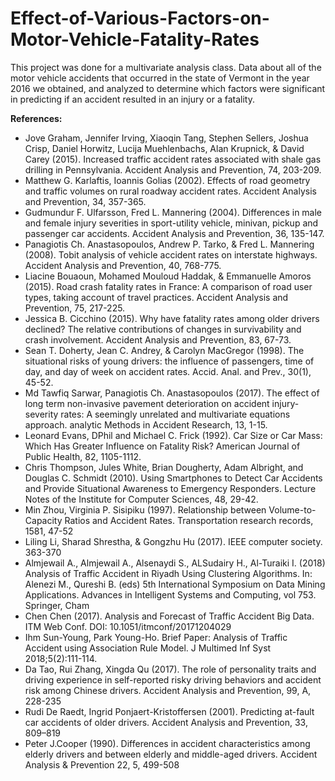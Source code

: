 # Effect-of-Various-Factors-on-Motor-Vehicle-Fatality-Rates
This project was done for a multivariate analysis class.  Data about all of the motor vehicle accidents that occurred in the state of Vermont in the year 2016 we obtained, and analyzed to determine which factors were significant in predicting if an accident resulted in an injury or a fatality. 

**References:** <ul>
<li>Jove Graham, Jennifer Irving, Xiaoqin Tang, Stephen Sellers, Joshua Crisp, Daniel Horwitz, Lucija Muehlenbachs, Alan Krupnick, & David Carey (2015). Increased traffic accident rates associated with shale gas drilling in Pennsylvania. Accident Analysis and Prevention, 74, 203-209.
<li>Matthew G. Karlaftis, Ioannis Golias (2002). Effects of road geometry and traffic volumes on rural roadway accident rates. Accident Analysis and Prevention, 34, 357-365.
<li>Gudmundur F. Ulfarsson, Fred L. Mannering (2004). Differences in male and female injury severities in sport-utility vehicle, minivan, pickup and passenger car accidents. Accident Analysis and Prevention, 36, 135-147.
<li>Panagiotis Ch. Anastasopoulos, Andrew P. Tarko, & Fred L. Mannering (2008). Tobit analysis of vehicle accident rates on interstate highways. Accident Analysis and Prevention, 40, 768-775.
<li>Liacine Bouaoun, Mohamed Mouloud Haddak, & Emmanuelle Amoros (2015). Road crash fatality rates in France: A comparison of road user types, taking account of travel practices. Accident Analysis and Prevention, 75, 217-225.
<li>Jessica B. Cicchino (2015). Why have fatality rates among older drivers declined? The relative contributions of changes in survivability and crash involvement. Accident Analysis and Prevention, 83, 67-73.
<li>Sean T. Doherty, Jean C. Andrey, & Carolyn MacGregor (1998). The situational risks of young drivers: the influence of passengers, time of day, and day of week on accident rates. Accid. Anal. and Prev., 30(1), 45-52.
<li>Md Tawfiq Sarwar, Panagiotis Ch. Anastasopoulos (2017). The effect of long term non-invasive pavement deterioration on accident injury-severity rates: A seemingly unrelated and multivariate equations approach. analytic Methods in Accident Research, 13, 1-15.
<li>Leonard Evans, DPhil and Michael C. Frick (1992). Car Size or Car Mass: Which Has Greater Influence on Fatality Risk? American Journal of Public Health, 82, 1105-1112.
<li>Chris Thompson, Jules White, Brian Dougherty, Adam Albright, and Douglas C. Schmidt (2010). Using Smartphones to Detect Car Accidents and Provide Situational Awareness to Emergency Responders. Lecture Notes of the Institute for Computer Sciences, 48, 29-42.
<li>Min Zhou, Virginia P. Sisipiku (1997). Relationship between Volume-to-Capacity Ratios and Accident Rates. Transportation research records, 1581, 47-52
<li>Liling Li, Sharad Shrestha, & Gongzhu Hu (2017). IEEE computer society. 363-370
<li>Almjewail A., Almjewail A., Alsenaydi S., ALSudairy H., Al-Turaiki I. (2018) Analysis of Traffic Accident in Riyadh Using Clustering Algorithms. In: Alenezi M., Qureshi B. (eds) 5th International Symposium on Data Mining Applications. Advances in Intelligent Systems and Computing, vol 753. Springer, Cham
<li>Chen Chen (2017). Analysis and Forecast of Traffic Accident Big Data. ITM Web Conf. DOI: 10.1051/itmconf/20171204029
<li>Ihm Sun-Young, Park Young-Ho. Brief Paper: Analysis of Traffic Accident using Association Rule Model. J Multimed Inf Syst 2018;5(2):111-114.
<li>Da Tao, Rui Zhang, Xingda Qu (2017). The role of personality traits and driving experience in self-reported risky driving behaviors and accident risk among Chinese drivers. Accident Analysis and Prevention, 99, A, 228-235
<li>Rudi De Raedt, Ingrid Ponjaert-Kristoffersen (2001). Predicting at-fault car accidents of older drivers. Accident Analysis and Prevention, 33, 809–819
<li>Peter J.Cooper (1990). Differences in accident characteristics among elderly drivers and between elderly and middle-aged drivers. Accident Analysis & Prevention 22, 5, 499-508
</ul?
